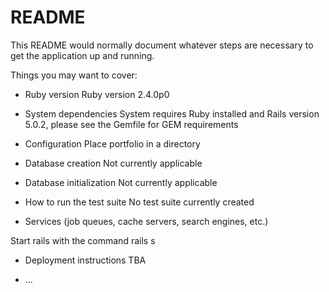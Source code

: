 # README

This README would normally document whatever steps are necessary to get the
application up and running.

Things you may want to cover:

* Ruby version
Ruby version 2.4.0p0

* System dependencies
System requires Ruby installed and Rails version 5.0.2, please see the Gemfile for GEM requirements

* Configuration
Place portfolio in a directory

* Database creation
Not currently applicable

* Database initialization
Not currently applicable

* How to run the test suite
No test suite currently created

* Services (job queues, cache servers, search engines, etc.)

Start rails with the command rails s

* Deployment instructions
TBA

* ...
